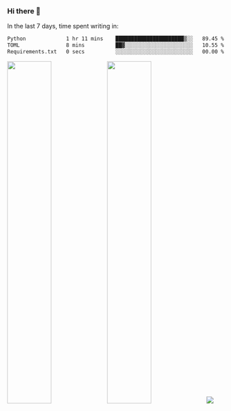 ### Hi there 👋

In the last 7 days, time spent writing in:

<!--START_SECTION:waka-->

```txt
Python             1 hr 11 mins    ██████████████████████▒░░   89.45 %
TOML               8 mins          ██▓░░░░░░░░░░░░░░░░░░░░░░   10.55 %
Requirements.txt   0 secs          ░░░░░░░░░░░░░░░░░░░░░░░░░   00.00 %
```

<!--END_SECTION:waka-->

<img src="https://wakatime.com/share/@jimtje/5d0c92de-08f8-4a72-8f2f-6a9693d1e318.svg" width=45% height=45%> <img src="https://wakatime.com/share/@jimtje/501498ae-bda5-4da7-a89d-b40bcdd5556d.svg" width=45% height=45%>
![](https://hit.yhype.me/github/profile?user_id=43537315)
